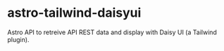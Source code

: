 # astro-tailwind-daisyui
Astro API to retreive API REST data and display with Daisy UI (a Tailwind plugin). 
